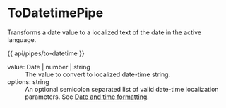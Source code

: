 <!-- ======================================================================
--- Search engine
title:          ToDatetimePipe
keywords:       ToDatetimePipe
description:    ToDatetimePipe.
--- Menu system
order:          50
text:           ToDatetimePipe
hidden:         false
umbel:          false
--- Page properties
id:             
document:       
layout:         layout-2-left
$-left:         #side-menu
searchable:     true
--- Side menu
side-menu-root:     /api
side-menu-header:   API
side-menu-top:      
side-menu-depth:    2
======================================================================= -->

# ToDatetimePipe

Transforms a date value to a localized text of the date in the active language.

{{ api/pipes/to-datetime }}

<dl>
  <dt>value: Date | number | string</dt>
  <dd>The value to convert to localized date-time string.</dd>
  <dt>options: string</dt>
  <dd>An optional semicolon separated list of valid date-time localization parameters.
    See <a href="/documentation/localization/date-time">Date and time formatting</a>.
  </dd>
</dl>
